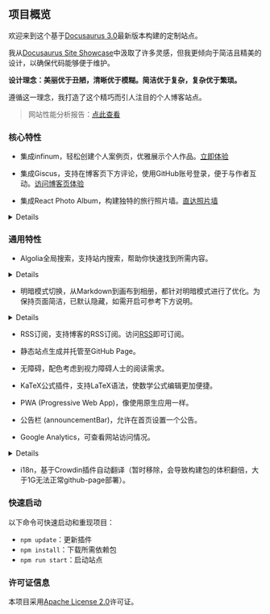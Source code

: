 ## 项目概览

欢迎来到这个基于[Docusaurus 3.0](https://docusaurus.io/)最新版本构建的定制站点。

我从[Docusaurus Site Showcase](https://docusaurus.io/showcase)中汲取了许多灵感，但我更倾向于简洁且精美的设计，以确保代码能够便于维护。

**设计理念：美丽优于丑陋，清晰优于模糊。简洁优于复杂，复杂优于繁琐。**

遵循这一理念，我打造了这个精巧而引人注目的个人博客站点。

> 网站性能分析报告：[点此查看](https://pagespeed.web.dev/)

### 核心特性

- 集成infinum，轻松创建个人案例页，优雅展示个人作品。[立即体验](https://jiangmiemie.com/)

- 集成Giscus，支持在博客页下方评论，使用GitHub账号登录，便于与作者互动。[访问博客页体验](https://jiangmiemie.com/blog/blog/)

- 集成React Photo Album，构建独特的旅行照片墙。[直达照片墙](https://jiangmiemie.com/gallery/)
<details>
点击照片可放大并展示照片描述，支持多种布局、按标签筛选、点击单独查看、显示图片大小与描述、前后预览、图片放大、缩小等功能。`src\pages\gallery\index.js`中的 `photos` 字段为相册图片，可按需自定义。
</details>

### 通用特性

- Algolia全局搜索，支持站内搜索，帮助你快速找到所需内容。
<details>
获取Algolia的 `Application ID` 和 `Search-Only API Key`，并填入 `docusaurus.config.js` 的 `algolia` 字段。

添加搜索框：
```javascript
navbar: {
  title: '首页',
  hideOnScroll: true,
  items: [
    // 搜索框
    {
      type: 'search',
      position: 'right',
    },
  ]
},
```
</details>

- 明暗模式切换，从Markdown到画布到相册，都针对明暗模式进行了优化。为保持页面简洁，已默认隐藏，如需开启可参考下方说明。 
<details>
```
    //将下方代码中的disableSwitch: true改为false即可显示明暗切换按钮
    colorMode: {
      defaultMode: 'light',//定义首次访问的颜色
      disableSwitch: true,//隐藏明暗切换按钮
      respectPrefersColorScheme: false,//跟随用户系统默认
    },
```
</details>

- RSS订阅，支持博客的RSS订阅。访问[RSS](https://jiangmiemie.com/blog/rss.xml)即可订阅。

- 静态站点生成并托管至GitHub Page。

- 无障碍，配色考虑到视力障碍人士的阅读需求。

- KaTeX公式插件，支持LaTeX语法，使数学公式编辑更加便捷。

- PWA (Progressive Web App)，像使用原生应用一样。

- 公告栏 (announcementBar)，允许在首页设置一个公告。

- Google Analytics，可查看网站访问情况。
<details>
获取谷歌分析代码，并填入 `docusaurus.config.js` 的 `googleAnalytics` 字段。
</details>

- i18n，基于Crowdin插件自动翻译（暂时移除，会导致构建包的体积翻倍，大于1G无法正常github-page部署）。

### 快速启动

以下命令可快速启动和重现项目：

- `npm update`：更新插件
- `npm install`：下载所需依赖包
- `npm run start`：启动站点

### 许可证信息

本项目采用[Apache License 2.0](LICENSE)许可证。
